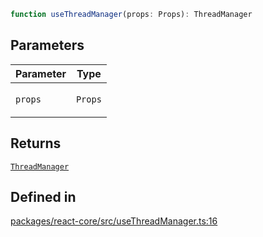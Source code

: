 ```ts
function useThreadManager(props: Props): ThreadManager
```

## Parameters

<table>
<thead>
<tr>
<th>Parameter</th>
<th>Type</th>
</tr>
</thead>
<tbody>
<tr>
<td>

`props`

</td>
<td>

`Props`

</td>
</tr>
</tbody>
</table>

## Returns

[`ThreadManager`](../type-aliases/ThreadManager.md)

## Defined in

[packages/react-core/src/useThreadManager.ts:16](https://github.com/thesysdev/crayonai/blob/f566456db11ebf0674916d45b40423bef47282cf/frontend-sdk/packages/react-core/src/useThreadManager.ts#L16)
